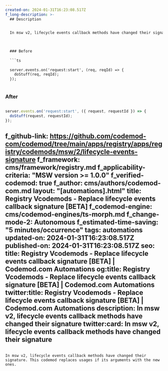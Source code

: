 ```yaml
---
created-on: 2024-01-31T16:23:08.517Z
f_long-description: >-
  ## Description
  

  In msw v2, lifecycle events callback methods have changed their signature. This codemod replaces usages if its arguments with the new ones.
  

  
  ### Before
  
  ```ts
  
  server.events.on('request:start', (req, reqId) => {
  	doStuff(req, reqId);
  });
  
  ```
  
  ### After
  
  ```ts
  
  server.events.on('request:start', ({ request, requestId }) => {
  	doStuff(request, requestId);
  });
  
  ```
f_github-link: https://github.com/codemod-com/codemod/tree/main/apps/registry/apps/registry/codemods/msw/2/lifecycle-events-signature
f_framework: cms/framework/registry.md
f_applicability-criteria: "MSW version >= 1.0.0"
f_verified-codemod: true
f_author: cms/authors/codemod-com.md
layout: "[automations].html"
title: Registry Vcodemods - Replace lifecycle events callback signature [BETA]
f_codemod-engine: cms/codemod-engines/ts-morph.md
f_change-mode-2: Autonomous
f_estimated-time-saving: "5 minutes/occurrence"
tags: automations
updated-on: 2024-01-31T16:23:08.517Z
published-on: 2024-01-31T16:23:08.517Z
seo:
  title: Registry Vcodemods - Replace lifecycle events callback signature [BETA] | Codemod.com Automations
  og:title: Registry Vcodemods - Replace lifecycle events callback signature [BETA] | Codemod.com Automations
  twitter:title: Registry Vcodemods - Replace lifecycle events callback signature [BETA] | Codemod.com Automations
  description: In msw v2, lifecycle events callback methods have changed their signature
  twitter:card: In msw v2, lifecycle events callback methods have changed their signature
---
```

In msw v2, lifecycle events callback methods have changed their signature. This codemod replaces usages if its arguments with the new ones.